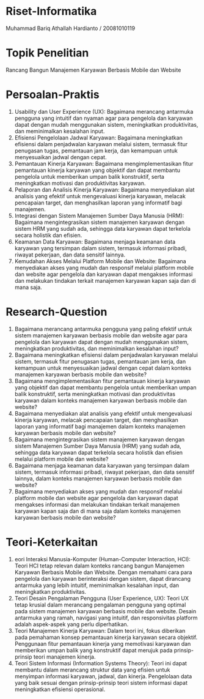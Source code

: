 # Riset-Informatika
Muhammad Bariq Athallah Hardianto / 20081010119

# Topik Penelitian
Rancang Bangun Manajemen Karyawan Berbasis Mobile dan Website

# Persoalan-Praktis
1. Usability dan User Experience (UX): Bagaimana merancang antarmuka pengguna yang intuitif dan nyaman agar para pengelola dan karyawan dapat dengan mudah menggunakan sistem, meningkatkan produktivitas, dan meminimalkan kesalahan input.
2. Efisiensi Pengelolaan Jadwal Karyawan: Bagaimana meningkatkan efisiensi dalam penjadwalan karyawan melalui sistem, termasuk fitur penugasan tugas, pemantauan jam kerja, dan kemampuan untuk menyesuaikan jadwal dengan cepat.
3. Pemantauan Kinerja Karyawan: Bagaimana mengimplementasikan fitur pemantauan kinerja karyawan yang objektif dan dapat membantu pengelola untuk memberikan umpan balik konstruktif, serta meningkatkan motivasi dan produktivitas karyawan.
4. Pelaporan dan Analisis Kinerja Karyawan: Bagaimana menyediakan alat analisis yang efektif untuk mengevaluasi kinerja karyawan, melacak pencapaian target, dan menghasilkan laporan yang informatif bagi manajemen.
5. Integrasi dengan Sistem Manajemen Sumber Daya Manusia (HRM): Bagaimana mengintegrasikan sistem manajemen karyawan dengan sistem HRM yang sudah ada, sehingga data karyawan dapat terkelola secara holistik dan efisien.
6. Keamanan Data Karyawan: Bagaimana menjaga keamanan data karyawan yang tersimpan dalam sistem, termasuk informasi pribadi, riwayat pekerjaan, dan data sensitif lainnya.
7. Kemudahan Akses Melalui Platform Mobile dan Website: Bagaimana menyediakan akses yang mudah dan responsif melalui platform mobile dan website agar pengelola dan karyawan dapat mengakses informasi dan melakukan tindakan terkait manajemen karyawan kapan saja dan di mana saja.

# Research-Question
1. Bagaimana merancang antarmuka pengguna yang paling efektif untuk sistem manajemen karyawan berbasis mobile dan website agar para pengelola dan karyawan dapat dengan mudah menggunakan sistem, meningkatkan produktivitas, dan meminimalkan kesalahan input?
2. Bagaimana meningkatkan efisiensi dalam penjadwalan karyawan melalui sistem, termasuk fitur penugasan tugas, pemantauan jam kerja, dan kemampuan untuk menyesuaikan jadwal dengan cepat dalam konteks manajemen karyawan berbasis mobile dan website?
3. Bagaimana mengimplementasikan fitur pemantauan kinerja karyawan yang objektif dan dapat membantu pengelola untuk memberikan umpan balik konstruktif, serta meningkatkan motivasi dan produktivitas karyawan dalam konteks manajemen karyawan berbasis mobile dan website?
4. Bagaimana menyediakan alat analisis yang efektif untuk mengevaluasi kinerja karyawan, melacak pencapaian target, dan menghasilkan laporan yang informatif bagi manajemen dalam konteks manajemen karyawan berbasis mobile dan website?
5. Bagaimana mengintegrasikan sistem manajemen karyawan dengan sistem Manajemen Sumber Daya Manusia (HRM) yang sudah ada, sehingga data karyawan dapat terkelola secara holistik dan efisien melalui platform mobile dan website?
6. Bagaimana menjaga keamanan data karyawan yang tersimpan dalam sistem, termasuk informasi pribadi, riwayat pekerjaan, dan data sensitif lainnya, dalam konteks manajemen karyawan berbasis mobile dan website?
7. Bagaimana menyediakan akses yang mudah dan responsif melalui platform mobile dan website agar pengelola dan karyawan dapat mengakses informasi dan melakukan tindakan terkait manajemen karyawan kapan saja dan di mana saja dalam konteks manajemen karyawan berbasis mobile dan website?

# Teori-Keterkaitan
1. eori Interaksi Manusia-Komputer (Human-Computer Interaction, HCI): Teori HCI tetap relevan dalam konteks rancang bangun Manajemen Karyawan Berbasis Mobile dan Website. Dengan memahami cara para pengelola dan karyawan berinteraksi dengan sistem, dapat dirancang antarmuka yang lebih intuitif, meminimalkan kesalahan input, dan meningkatkan produktivitas.
2. Teori Desain Pengalaman Pengguna (User Experience, UX): Teori UX tetap krusial dalam merancang pengalaman pengguna yang optimal pada sistem manajemen karyawan berbasis mobile dan website. Desain antarmuka yang ramah, navigasi yang intuitif, dan responsivitas platform adalah aspek-aspek yang perlu diperhatikan.
3. Teori Manajemen Kinerja Karyawan: Dalam teori ini, fokus diberikan pada pemahaman konsep pemantauan kinerja karyawan secara objektif. Penggunaan fitur pemantauan kinerja yang memotivasi karyawan dan memberikan umpan balik yang konstruktif dapat merujuk pada prinsip-prinsip teori manajemen kinerja.
4. Teori Sistem Informasi (Information Systems Theory): Teori ini dapat membantu dalam merancang struktur data yang efisien untuk menyimpan informasi karyawan, jadwal, dan kinerja. Pengelolaan data yang baik sesuai dengan prinsip-prinsip teori sistem informasi dapat meningkatkan efisiensi operasional.

